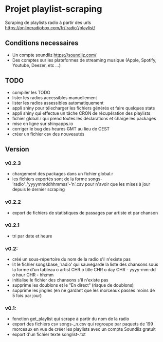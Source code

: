 # Projet playlist-scraping
Scraping de playlists radio à partir des urls https://onlineradiobox.com/fr/'radio'/playlist/

## Conditions necessaires
- Un compte soundiiz https://soundiiz.com/
- Des comptes sur les plateformes de streaming musique (Apple, Spotify, Youtube, Deezer, etc ...)

## TODO
- compiler les TODO
- lister les radios accessibles manuellement
- lister les radios assessibles automatiquement
- appli shiny pour télecharger les fichiers générés et faire quelques stats
- appli shiny qui effectue un tâche CRON de récupération des playlists
- fichier global.r qui prend toutes les déclarations et charge les packages
- mise en ligne sur shinyapps.io
- corriger le bug des heures GMT au lieu de CEST
- créer un fichier csv des nouveautés

## Version

### v0.2.3
- chargement des packages dans un fichier global.r
- les fichiers exportés sont de la forme songs-'radio'_'yyyymmddhhmmss'-'n'.csv pour n'avoir que les mises à jour depuis le dernier scraping

### v0.2.2
- export de fichiers de statistiques de passages par artiste et par chanson

### v0.2.1
- tri par date et heure

### v0.2:
- créé un sous-répertoire du nom de la radio s'il n'existe pas
- lit le fichier songsbase_'radio' qui sauvegarde la liste des chansons sous la forme d'un tableau
  o artist CHR
  o title CHR
  o day CHR - yyyy-mm-dd
  o hour CHR - hh:mm
- initialise le fichier des chansons s'il n'existe pas
- supprime les doublons et le "En direct" (risque de doublons)
- supprime les jingles (en ne gardant que les morceaux passés moins de 5 fois par jour)

### v0.1:
- fonction get_playlist qui scrape à partir du nom de la radio
- export des fichiers csv songs-<radio>_n.csv qui regroupe par paquets de 199 morceaux en vue de créer les playlists avec un compte Soundiiz gratuit
- export d'un fichier texte songlist-<radio>.txt

